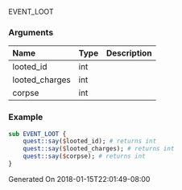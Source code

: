 EVENT_LOOT
### Arguments
**Name**|**Type**|**Description**
:-----|:-----|:-----
looted_id|int|
looted_charges|int|
corpse|int|
### Example
```perl
sub EVENT_LOOT {
	quest::say($looted_id); # returns int
	quest::say($looted_charges); # returns int
	quest::say($corpse); # returns int
}
```

Generated On 2018-01-15T22:01:49-08:00